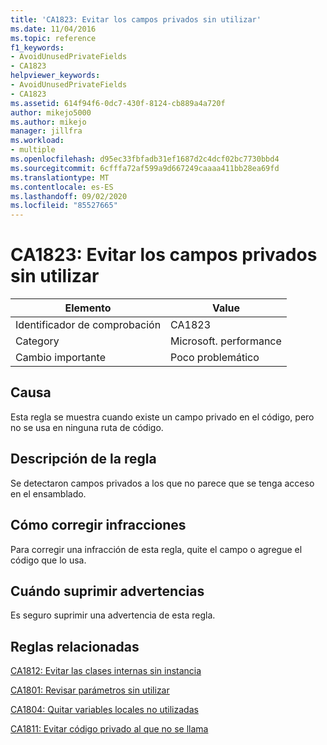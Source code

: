 ```yaml
---
title: 'CA1823: Evitar los campos privados sin utilizar'
ms.date: 11/04/2016
ms.topic: reference
f1_keywords:
- AvoidUnusedPrivateFields
- CA1823
helpviewer_keywords:
- AvoidUnusedPrivateFields
- CA1823
ms.assetid: 614f94f6-0dc7-430f-8124-cb889a4a720f
author: mikejo5000
ms.author: mikejo
manager: jillfra
ms.workload:
- multiple
ms.openlocfilehash: d95ec33fbfadb31ef1687d2c4dcf02bc7730bbd4
ms.sourcegitcommit: 6cfffa72af599a9d667249caaaa411bb28ea69fd
ms.translationtype: MT
ms.contentlocale: es-ES
ms.lasthandoff: 09/02/2020
ms.locfileid: "85527665"
---
```

# <a name="ca1823-avoid-unused-private-fields"></a>CA1823: Evitar los campos privados sin utilizar

|Elemento|Value|
|-|-|
|Identificador de comprobación|CA1823|
|Category|Microsoft. performance|
|Cambio importante|Poco problemático|

## <a name="cause"></a>Causa
Esta regla se muestra cuando existe un campo privado en el código, pero no se usa en ninguna ruta de código.

## <a name="rule-description"></a>Descripción de la regla
Se detectaron campos privados a los que no parece que se tenga acceso en el ensamblado.

## <a name="how-to-fix-violations"></a>Cómo corregir infracciones
Para corregir una infracción de esta regla, quite el campo o agregue el código que lo usa.

## <a name="when-to-suppress-warnings"></a>Cuándo suprimir advertencias
Es seguro suprimir una advertencia de esta regla.

## <a name="related-rules"></a>Reglas relacionadas
[CA1812: Evitar las clases internas sin instancia](../code-quality/ca1812.md)

[CA1801: Revisar parámetros sin utilizar](../code-quality/ca1801.md)

[CA1804: Quitar variables locales no utilizadas](../code-quality/ca1804.md)

[CA1811: Evitar código privado al que no se llama](../code-quality/ca1811.md)
